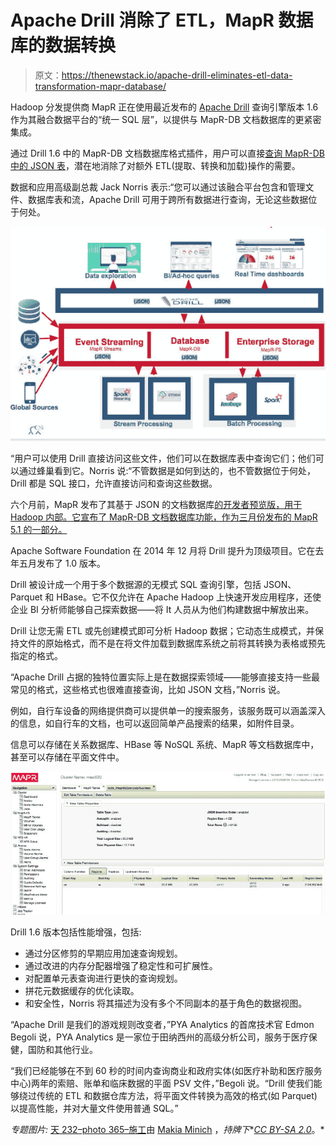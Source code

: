 # Apache Drill 消除了 ETL，MapR 数据库的数据转换

> 原文：<https://thenewstack.io/apache-drill-eliminates-etl-data-transformation-mapr-database/>

Hadoop 分发提供商 MapR 正在使用最近发布的 [Apache Drill](https://www.mapr.com/products/apache-drill) 查询引擎版本 1.6 作为其融合数据平台的“统一 SQL 层”，以提供与 MapR-DB 文档数据库的更紧密集成。

通过 Drill 1.6 中的 MapR-DB 文档数据库格式插件，用户可以直接[查询 MapR-DB 中的 JSON 表](https://www.mapr.com/blog/apache-drill-16-mapr-converged-platform-gearing-new-generation-stack-json-enabled-big-data)，潜在地消除了对额外 ETL(提取、转换和加载)操作的需要。

数据和应用高级副总裁 Jack Norris 表示:“您可以通过该融合平台包含和管理文件、数据库表和流，Apache Drill 可用于跨所有数据进行查询，无论这些数据位于何处。

[![drill-stack-mcdp](img/e292d26fe8e867fe9a38feb4e45c1a4d.png)](https://www.mapr.com/blog/apache-drill-16-mapr-converged-platform-gearing-new-generation-stack-json-enabled-big-data)

“用户可以使用 Drill 直接访问这些文件，他们可以在数据库表中查询它们；他们可以通过蜂巢看到它。Norris 说:“不管数据是如何到达的，也不管数据位于何处，Drill 都是 SQL 接口，允许直接访问和查询这些数据。

六个月前，MapR 发布了其基于 JSON 的文档数据库[的开发者预览版，用于 Hadoop 内部。它宣布了 MapR-DB 文档数据库功能，作为三月份发布的 MapR 5.1 的一部分。](https://thenewstack.io/latest-integrate-json-mapr-memory-operational-analytics/)

Apache Software Foundation 在 2014 年 12 月将 Drill 提升为顶级项目。它在去年五月发布了 1.0 版本。

Drill 被设计成一个用于多个数据源的无模式 SQL 查询引擎，包括 JSON、Parquet 和 HBase。它不仅允许在 Apache Hadoop 上快速开发应用程序，还使企业 BI 分析师能够自己探索数据——将 It 人员从为他们构建数据中解放出来。

Drill 让您无需 ETL 或先创建模式即可分析 Hadoop 数据；它动态生成模式，并保持文件的原始格式，而不是在将文件加载到数据库系统之前将其转换为表格或预先指定的格式。

“Apache Drill 占据的独特位置实际上是在数据探索领域——能够直接支持一些最常见的格式，这些格式也很难直接查询，比如 JSON 文档，”Norris 说。

例如，自行车设备的网络提供商可以提供单一的搜索服务，该服务既可以涵盖深入的信息，如自行车的文档，也可以返回简单产品搜索的结果，如附件目录。

信息可以存储在关系数据库、HBase 等 NoSQL 系统、MapR 等文档数据库中，甚至可以存储在平面文件中。

[![mapr-console](img/40a0c11d9dc6a089a3f761290c2cf7c0.png)](https://www.mapr.com/blog/apache-drill-16-mapr-converged-platform-gearing-new-generation-stack-json-enabled-big-data)

Drill 1.6 版本包括性能增强，包括:

*   通过分区修剪的早期应用加速查询规划。
*   通过改进的内存分配器增强了稳定性和可扩展性。
*   对配置单元表查询进行更快的查询规划。
*   拼花元数据缓存的优化读取。
*   和安全性，Norris 将其描述为没有多个不同副本的基于角色的数据视图。

“Apache Drill 是我们的游戏规则改变者，”PYA Analytics 的首席技术官 Edmon Begoli 说，PYA Analytics 是一家位于田纳西州的高级分析公司，服务于医疗保健，国防和其他行业。

“我们已经能够在不到 60 秒的时间内查询商业和政府实体(如医疗补助和医疗服务中心)两年的索赔、账单和临床数据的平面 PSV 文件，”Begoli 说。“Drill 使我们能够绕过传统的 ETL 和数据仓库方法，将平面文件转换为高效的格式(如 Parquet)以提高性能，并对大量文件使用普通 SQL。”

*专题图片:* [天 232–photo 365–施工](https://www.flickr.com/photos/threar/20740016482/in/photolist-7pwceV-qaq7sy-63DGcV-ixj2HW-4XJsbd-8c2fEg-7GDg2j-9QeWnq-9kapsX-9kdsNG-5ZuauN-omRS5a-811jcm-5RMvZf-88biBa-6zKWUr-ptcsKr-zbmrZ-8VLEmt-9RRgZF-8132fW-7ZXb8V-7ZXbHz-pVXJCN-cozpis-xAJ1k5-noX2vR-yccEK5-ymPyhy-8NbhAQ-5dG2vA)由 [Makia Minich](https://www.flickr.com/photos/threar/) ，*持牌下**[*CC BY-SA 2.0*](https://creativecommons.org/licenses/by/2.0/)。*

<svg xmlns:xlink="http://www.w3.org/1999/xlink" viewBox="0 0 68 31" version="1.1"><title>Group</title> <desc>Created with Sketch.</desc></svg>